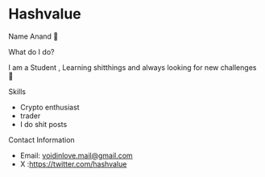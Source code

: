 # Hashvalue
 Name
Anand 🤠

 What do I do?

I am a Student , Learning shitthings and always looking for new challenges 🥷

 Skills

* Crypto enthusiast 
* trader
* I do shit posts

 Contact Information

* Email: voidinlove.mail@gmail.com
* X :https://twitter.com/hashvalue
